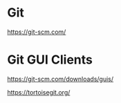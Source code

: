 # Git

https://git-scm.com/

# Git GUI Clients

https://git-scm.com/downloads/guis/

https://tortoisegit.org/
